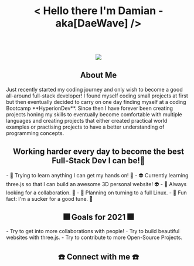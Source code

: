 <br></br>

<h1 align="center"> < Hello there I'm Damian - aka[DaeWave] /> </h1>

<br></br>

<p align="center">
  <img src="https://user-images.githubusercontent.com/65224451/138844428-4e44c0b3-f223-4c64-a743-ad8ade2f4653.gif"/>
</p>

<h2 align="center"> About Me </h2>
Just recently started my coding journey and only wish to become a good all-around full-stack developer!
I found myself coding small projects at first but then eventually decided to carry on one day finding myself at a coding Bootcamp **HyperionDev**. Since then I have forever been creating projects honing my skills to eventually become comfortable with multiple languages and creating projects that either created practical world examples or practising projects to have a better understanding of programming concepts.

<h2 align="center"> Working harder every day to become the best Full-Stack Dev I can be!💯 </h2> 
- 🥇 Trying to learn anything I can get my hands on! 🥇
- 👽 Currently learning three.js so that I can build an awesome 3D personal website! 👽
- 🍎 Always looking for a collaboration. 🍎
- 🌵 Planning on turning to a full Linux. 
- 🎵 Fun fact: I'm a sucker for a good tune. 🎵

<h2 align="center"> 🎆 Goals for 2021 🎆 </h2>
- Try to get into more collaborations with people!
- Try to build beautiful websites with three.js.
- Try to contribute to more Open-Source Projects.

<h2 align="center"> ☎️ Connect with me ☎️ </h2> 
